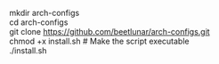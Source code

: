 mkdir arch-configs<br> 
cd arch-configs<br>
git clone https://github.com/beetlunar/arch-configs.git<br>
chmod +x install.sh # Make the script executable<br>
./install.sh
